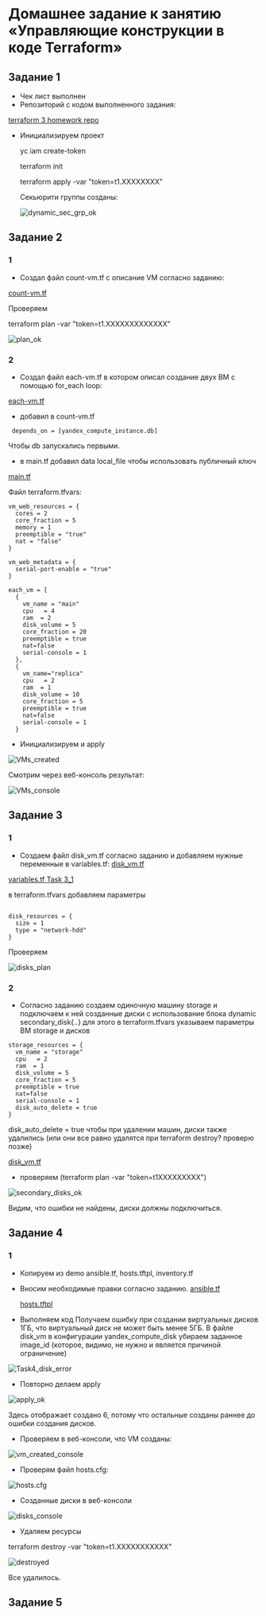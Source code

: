 # Домашнее задание к занятию «Управляющие конструкции в коде Terraform»

## Задание 1
* Чек лист выполнен
* Репозиторий с кодом выполненного задания:

[terraform 3 homework repo](https://github.com/A-Tagir/ter-homeworks/tree/main/03/src)

* Инициализируем проект
  
  yc iam create-token

  terraform init   

  terraform apply -var "token=t1.XXXXXXXX"

  Секьюрити группы созданы:

  ![dynamic_sec_grp_ok](https://github.com/A-Tagir/ter-homeworks/blob/main/03/TerrHomework3_dinamic_sec_grp.png)

## Задание 2
### 1
* Создал файл count-vm.tf c описание VM согласно заданию:

[count-vm.tf](https://github.com/A-Tagir/ter-homeworks/blob/main/03/src/count-vm.tf)

Проверяем 

terraform plan -var "token=t1.XXXXXXXXXXXXX"

![plan_ok](https://github.com/A-Tagir/ter-homeworks/blob/main/03/TerrHomework3_task1_VM_sec_group.png)

### 2
* Создал файл each-vm.tf в котором описал создание двух ВМ с помощью for_each loop:

[each-vm.tf](https://github.com/A-Tagir/ter-homeworks/blob/main/03/src/for_each-vm.tf)

* добавил в count-vm.tf
```
 depends_on = [yandex_compute_instance.db]
```
Чтобы db запускались первыми.

* в main.tf добавил data local_file чтобы использовать публичный ключ 

 [main.tf](https://github.com/A-Tagir/ter-homeworks/blob/main/03/src/main.tf)

Файл terraform.tfvars:

```
vm_web_resources = {
  cores = 2
  core_fraction = 5
  memory = 1
  preemptible = "true"
  nat = "false"
}

vm_web_metadata = {
  serial-port-enable = "true"
}

each_vm = [
  {
    vm_name = "main"
    cpu   = 4
    ram  = 2
    disk_volume = 5
    core_fraction = 20
    preemptible = true
    nat=false
    serial-console = 1
  },
  {
    vm_name="replica"
    cpu   = 2
    ram  = 1
    disk_volume = 10
    core_fraction = 5
    preemptible = true
    nat=false
    serial-console = 1
  }
```

* Инициализируем и apply

![VMs_created](https://github.com/A-Tagir/ter-homeworks/blob/main/03/TerrHomework3_task2_VMs_created.png)

Смотрим через веб-консоль результат:

![VMs_console](https://github.com/A-Tagir/ter-homeworks/blob/main/03/TerrHomework3_task2_VMs_y_console.png)

## Задание 3

### 1
* Создаем файл disk_vm.tf согласно заданию и добавляем нужные переменные в variables.tf:
[disk_vm.tf](https://github.com/A-Tagir/ter-homeworks/blob/main/03/src/disk_vm.tf)

[variables.tf Task 3_1](https://github.com/A-Tagir/ter-homeworks/blob/main/03/src/variables.tf)

в terraform.tfvars добавляем параметры

```

disk_resources = {
  size = 1
  type = "network-hdd"
}

```
Проверяем 

![disks_plan](https://github.com/A-Tagir/ter-homeworks/blob/main/03/TerrHomework3_task3_disks_plan.png)

### 2
* Согласно заданию создаем одиночную машину storage и подключаем к ней созданные диски 
  с использование блока dynamic secondary_disk{..}
  для этого в terraform.tfvars указываем параметры ВМ storage и дисков
```
storage_resources = {
  vm_name = "storage"
  cpu   = 2
  ram  = 1
  disk_volume = 5
  core_fraction = 5
  preemptible = true
  nat=false
  serial-console = 1
  disk_auto_delete = true
}
```
disk_auto_delete = true чтобы при удалении машин, диски также удалились
(или они все равно удалятся при terraform destroy? проверю позже)

[disk_vm.tf](https://github.com/A-Tagir/ter-homeworks/blob/main/03/src/disk_vm.tf)

* проверяем (terraform plan -var "token=t1XXXXXXXXX")

![secondary_disks_ok](https://github.com/A-Tagir/ter-homeworks/blob/main/03/TerrHomework3_task3_secondary_dynamics.png)

Видим, что ошибки не найдены, диски должны подключиться.

## Задание 4

### 1
* Копируем из demo ansible.tf, hosts.tftpl, inventory.tf
* Вносим необходимые правки согласно заданию.
  [ansible.tf](https://github.com/A-Tagir/ter-homeworks/blob/main/03/src/ansible.tf)

  [hosts.tftpl](https://github.com/A-Tagir/ter-homeworks/blob/main/03/src/hosts.tftpl)

* Выполняем код
  Получаем ошибку при создании виртуальных дисков 1ГБ, что виртуальный диск не может быть менее 5ГБ.
  В файле disk_vm в конфигурации yandex_compute_disk 
  убираем заданное image_id (которое, видимо, не нужно и является причиной ограничение)

![Task4_disk_error](https://github.com/A-Tagir/ter-homeworks/blob/main/03/TerrHomework3_task4_VM_disks_error.png)

* Повторно делаем apply

![apply_ok](https://github.com/A-Tagir/ter-homeworks/blob/main/03/TerrHomework3_task4_final_apply.png)

Здесь отображает создано 6, потому что остальные созданы раннее до ошибки создания дисков.

* Проверяем в веб-консоли, что VM созданы:

![vm_created_console](https://github.com/A-Tagir/ter-homeworks/blob/main/03/TerrHomework3_task4_VM_created_web_console.png)

* Проверям файл hosts.cfg:

![hosts.cfg](https://github.com/A-Tagir/ter-homeworks/blob/main/03/TerrHomework3_task4_hosts_cfg_ok.png)

* Созданные диски в веб-консоли

![disks_console](https://github.com/A-Tagir/ter-homeworks/blob/main/03/TerrHomework3_task4_VM_disks.png)

* Удаляем ресурсы

terraform destroy -var "token=t1.XXXXXXXXXXX"

![destroyed](https://github.com/A-Tagir/ter-homeworks/blob/main/03/TerrHomework3_task4_destroyed.png)

Все удалилось.

## Задание 5
